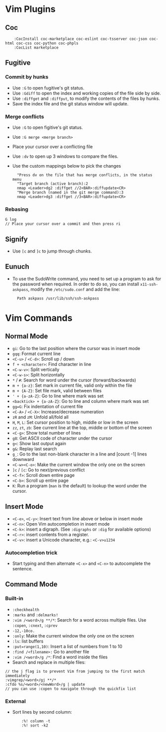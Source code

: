 # Vim Plugins

## Coc

        :CocInstall coc-marketplace coc-eslint coc-tsserver coc-json coc-html coc-css coc-python coc-phpls
        :CocList marketplace

## Fugitive

### Commit by hunks

- Use `:G` to open fugitive's git status.
- Use `:Gdiff` to open the index and working copies of the file side by side.
- Use `:diffget` and `:diffput`, to modify the contents of the files by hunks.
- Save the index file and the git status window will update.

### Merge conflicts

- Use `:G` to open figitive's git status.
- Use `:G merge <merge branch>`
- Place your cursor over a conflicting file
- Use `:dv` to open up 3 windows to compare the files.
- Use the custom mappings below to pick the changes

        "Press dv on the file that has merge conflicts, in the status menu
        "Target branch (active branch):2
        nmap <Leader>dg2 :diffget //2<BAR>:diffupdate<CR>
        "Merge branch (named in the git merge command):3
        nmap <Leader>dg3 :diffget //3<BAR>:diffupdate<CR>

### Rebasing

~~~
G log
// Place your cursor over a commit and then press ri
~~~

## Signify

- Use `[c` and `]c` to jump through chunks.

## Eunuch

- To use the SudoWrite command, you need to set up a program to ask for the
  password when required. In order to do so, you can install `x11-ssh-askpass`, 
  modify the `/etc/sudo.conf` and add the line:

        Path askpass /usr/lib/ssh/ssh-askpass


# Vim Commands

## Normal Mode

- ``gi``: Go to the last position where the cursor was in insert mode
- `gqq`: Format current line
- `<C-u>` / `<C-d>`: Scroll up / down
- `f + <character>`: Find character in line
- ``<C-w-v>``: Split vertically
- `<C-w-s>`: Split horizontally
- `*` / `#`: Search for word under the cursor (forward/backwards)
- `m + {a-z}`: Set mark in current file, valid only within the file
- `m + {A-Z}`: Set file mark, valid between files
- `' + {a-zA-Z}`: Go to line where mark was set
- `<backtick> + {a-zA-Z}`: Go to line and column where mark was set
- `gg=G`: Fix indentation of current file
- `<C-A>` / `<C-X>`: Increase/decrease numeration
- `zR` and `zM`: Unfold all/fold all
- `H`, `M`, `L`: Set cursor position to high, middle or low in the screen
- `zz`, `zt`, `zb`: See current line at the top, middle or bottom of the screen
- `<C-g>`: Show total number of lines
- `g8`: Get ASCII code of character under the cursor
- `g<`: Show last output again
- `g&`: Replay last search
- `g_`: Go to the last non-blank character in a line and [count -1] lines
  downward
- `<C-w><C-o>`: Make the current window the only one on the screen
- `]c` / `[c`: Go to next/previous conflict
- `<C-f>`: Scroll down entire page
- `<C-b>`: Scroll up entire page
- `K`:  Run a program (`man` is the default) to lookup the word under the cursor.

## Insert Mode

- `<C-e>`, `<C-y>`: Insert text from line above or below in insert mode
- `<C-n>`: Open Vim autocompletion in insert mode
- `<C-k>`: insert a digraph. (See `:digraphs` or `:dig` for available options)
- `<C-r>`: insert contents from a register.
- `<C-v>`: insert a Unicode character, e.g.: `<C-v>u1234`

### Autocompletion trick

- Start typing and then alternate `<C-x>` and `<C-n>` to autocomplete the
  sentence.

## Command Mode

### Built-in

- `:checkhealth`
- `:marks` and `:delmarks!`
- `:vim /<word>/g **/*`: Search for a word across multiple files. Use `:copen`,
  `:cnext`, `:cprev`
- `-12,-10co.`
- `:only`: Make the current window the only one on the screen
- `:ls`: list buffers
- `:put=range(1,10)`: Insert a list of numbers from 1 to 10
- `:find /<filename>:` Go to another file
- `:vim /<word>/g /*`: Find a word inside the files
- Search and replace in multiple files:
~~~
// the j flag is to prevent Vim from jumping to the first match immediately
:vimgrep/<word>/gj **/*
:cfdo %s/<word>/<newWord>/g | update
// you can use :copen to navigate through the quickfix list
~~~

### External

- Sort lines by second column:

          :%! column -t
          :%! sort -k2

